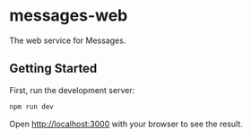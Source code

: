 # messages-web

The web service for Messages.

## Getting Started

First, run the development server:

```bash
npm run dev
```

Open [http://localhost:3000](http://localhost:3000) with your browser to see the result.
